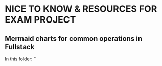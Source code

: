 

# NICE TO KNOW & RESOURCES FOR EXAM PROJECT

## Mermaid charts for common operations in Fullstack

In this folder: ``